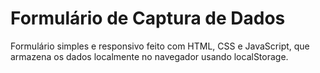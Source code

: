 # Formulário de Captura de Dados

Formulário simples e responsivo feito com HTML, CSS e JavaScript, que armazena os dados localmente no navegador usando localStorage.
